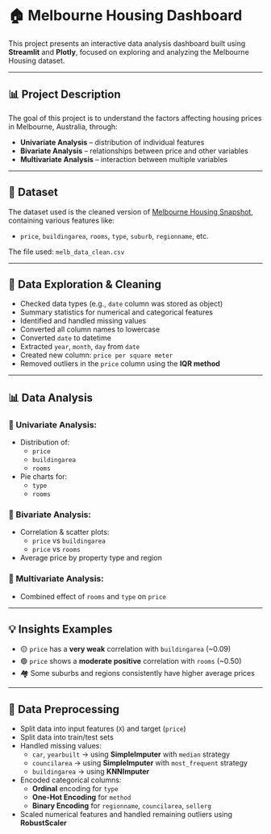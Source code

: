 # 🏠 Melbourne Housing Dashboard

This project presents an interactive data analysis dashboard built using **Streamlit** and **Plotly**, focused on exploring and analyzing the Melbourne Housing dataset.

---

## 📊 Project Description

The goal of this project is to understand the factors affecting housing prices in Melbourne, Australia, through:

- **Univariate Analysis** – distribution of individual features  
- **Bivariate Analysis** – relationships between price and other variables  
- **Multivariate Analysis** – interaction between multiple variables

---

## 🧾 Dataset

The dataset used is the cleaned version of [Melbourne Housing Snapshot](https://www.kaggle.com/datasets/dansbecker/melbourne-housing-snapshot), containing various features like:

- `price`, `buildingarea`, `rooms`, `type`, `suburb`, `regionname`, etc.

The file used: `melb_data_clean.csv`

---
## 🧹 Data Exploration & Cleaning

- Checked data types (e.g., `date` column was stored as object)
- Summary statistics for numerical and categorical features
- Identified and handled missing values
- Converted all column names to lowercase
- Converted `date` to datetime
- Extracted `year`, `month`, `day` from `date`
- Created new column: `price per square meter`
- Removed outliers in the `price` column using the **IQR method**

---
## 📊 Data Analysis

### 🔹 Univariate Analysis:
- Distribution of:
  - `price`
  - `buildingarea`
  - `rooms`
- Pie charts for:
  - `type`
  - `rooms`

### 🔹 Bivariate Analysis:
- Correlation & scatter plots:
  - `price` vs `buildingarea`  
  - `price` vs `rooms`
- Average price by property type and region

### 🔹 Multivariate Analysis:
- Combined effect of `rooms` and `type` on `price`

---

## 💡 Insights Examples

- 🟡 `price` has a **very weak** correlation with `buildingarea` (~0.09)
- 🟢 `price` shows a **moderate positive** correlation with `rooms` (~0.50)
- 🏘️ Some suburbs and regions consistently have higher average prices

---

## 🧪 Data Preprocessing

- Split data into input features (`X`) and target (`price`)
- Split data into train/test sets
- Handled missing values:
  - `car`, `yearbuilt` → using **SimpleImputer** with `median` strategy
  - `councilarea` → using **SimpleImputer** with `most_frequent` strategy
  - `buildingarea` → using **KNNImputer**
- Encoded categorical columns:
  - **Ordinal** encoding for `type`
  - **One-Hot Encoding** for `method`
  - **Binary Encoding** for `regionname`, `councilarea`, `sellerg`
- Scaled numerical features and handled remaining outliers using **RobustScaler**


